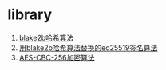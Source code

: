 # library
 1. [blake2b哈希算法](https://github.com/king-etc/library/tree/master/BLAKE2B)
 2. [用blake2b哈希算法替换的ed25519签名算法](https://github.com/king-etc/library/tree/master/ED25519)
 3. [AES-CBC-256加密算法](https://github.com/king-etc/library/tree/master/AES)  

